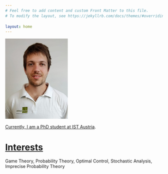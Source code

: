 ```yaml
---
# Feel free to add content and custom Front Matter to this file.
# To modify the layout, see https://jekyllrb.com/docs/themes/#overriding-theme-defaults

layout: home
---
```


<a href="https://saona-raimundo.github.io/">
<img src="me.jpg" 
	class="galleryItem"
	width=200px>

Currently, I am a PhD student at [IST Austria](https://ist.ac.at/en/home/). 

# <a href="{{site.baseurl}}/interests/"> Interests </a>

Game Theory, Probability Theory, Optimal Control, Stochastic Analysis, Imprecise Probability Theory